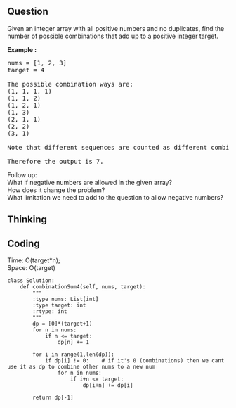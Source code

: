## Question
Given an integer array with all positive numbers and no duplicates, find the number of possible combinations that add up to a positive integer target.

**Example :**   
<pre>
nums = [1, 2, 3]
target = 4

The possible combination ways are:
(1, 1, 1, 1)
(1, 1, 2)
(1, 2, 1)
(1, 3)
(2, 1, 1)
(2, 2)
(3, 1)

Note that different sequences are counted as different combinations.

Therefore the output is 7.
</pre>

Follow up:<br>
What if negative numbers are allowed in the given array?<br>
How does it change the problem?<br>
What limitation we need to add to the question to allow negative numbers?

## Thinking


## Coding
Time: O(target*n); <br>
Space: O(target)
```python3
class Solution:
    def combinationSum4(self, nums, target):
        """
        :type nums: List[int]
        :type target: int
        :rtype: int
        """
        dp = [0]*(target+1)
        for n in nums:
            if n <= target:
                dp[n] += 1 
        
        for i in range(1,len(dp)):
            if dp[i] != 0:    # if it's 0 (combinations) then we cant use it as dp to combine other nums to a new num
                for n in nums:
                    if i+n <= target:
                        dp[i+n] += dp[i]
            
        return dp[-1]
```
